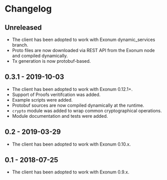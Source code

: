 # Changelog

## Unreleased

- The client has been adopted to work with Exonum dynamic_services branch.
- Proto files are now downloaded via REST API from the Exonum node
and compiled dynamically.
- Tx generation is now protobuf-based.

## 0.3.1 - 2019-10-03

- The client has been adopted to work with Exonum 0.12.1+.
- Support of Proofs veritifcation was added.
- Example scripts were added.
- Protobuf sources are now compiled dynamically at the runtime.
- `crypto` module was added to wrap common cryptographical operations.
- Module documentation and tests were added.

## 0.2 - 2019-03-29

- The client has been adopted to work with Exonum 0.10.x.

## 0.1 - 2018-07-25

- The client has been adopted to work with Exonum 0.9.x.
